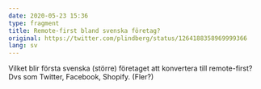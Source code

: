 ```yaml
---
date: 2020-05-23 15:36
type: fragment
title: Remote-first bland svenska företag?
original: https://twitter.com/plindberg/status/1264188358969999366
lang: sv
---
```

Vilket blir första svenska (större) företaget att konvertera till remote-first?
Dvs som Twitter, Facebook, Shopify. (Fler?)
